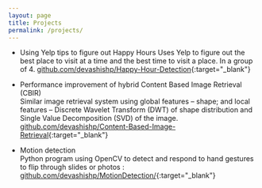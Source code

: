 ```yaml
---
layout: page
title: Projects
permalink: /projects/
---
```


- Using Yelp tips to figure out Happy Hours
Uses Yelp to figure out the best place to visit at a time and the best time to visit a place. In  a group of 4. 
[github.com/devashishp/Happy-Hour-Detection](https://github.com/devashishp/Happy-Hour-Detection){:target="\_blank"}

- Performance improvement of hybrid Content Based Image Retrieval (CBIR)  
Similar image retrieval system using global features – shape; and local features
– Discrete Wavelet Transform (DWT) of shape distribution and Single Value
Decomposition (SVD) of the image.  
[github.com/devashishp/Content-Based-Image-Retrieval](https://github.com/devashishp/Content-Based-Image-Retrieval){:target="\_blank"}

- Motion detection  
Python program using OpenCV to detect and respond to hand gestures to flip
through slides or photos :  
[github.com/devashishp/MotionDetection/](https://github.com/devashishp/MotionDetection/){:target="\_blank"}
